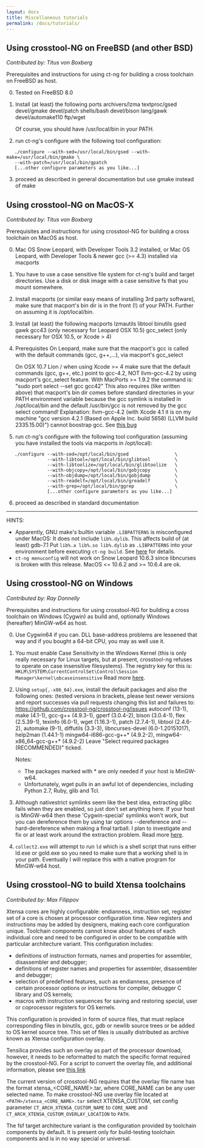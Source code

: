 ```yaml
---
layout: docs
title: Miscellaneous tutorials
permalink: /docs/tutorials/
---
```


<!-- TBD needs update/rework; will be changed as I set up test machines for 1.23-rc testing -->

Using crosstool-NG on FreeBSD (and other BSD)
---------------------------------------------

*Contributed by: Titus von Boxberg*

Prerequisites and instructions for using ct-ng for building a cross toolchain on FreeBSD as host.

0. Tested on FreeBSD 8.0

1. Install (at least) the following ports
   archivers/lzma
   textproc/gsed
   devel/gmake
   devel/patch
   shells/bash
   devel/bison
   lang/gawk
   devel/automake110
   ftp/wget

   Of course, you should have /usr/local/bin in your PATH.

2. run ct-ng's configure with the following tool configuration:
````
   ./configure --with-sed=/usr/local/bin/gsed --with-make=/usr/local/bin/gmake \
   --with-patch=/usr/local/bin/gpatch
   [...other configure parameters as you like...]
````

3. proceed as described in general documentation
   but use gmake instead of make


Using crosstool-NG on MacOS-X
-----------------------------

*Contributed by: Titus von Boxberg*

Prerequisites and instructions for using crosstool-NG for building a cross
toolchain on MacOS as host.

0. Mac OS Snow Leopard, with Developer Tools 3.2 installed, or
   Mac OS Leopard, with Developer Tools & newer gcc (>= 4.3) installed
   via macports

1. You have to use a case sensitive file system for ct-ng's build and target
   directories. Use a disk or disk image with a case sensitive fs that you
   mount somewhere.

2. Install macports (or similar easy means of installing 3rd party software),
   make sure that macport's bin dir is in the front (!) of your PATH.
   Further on assuming it is /opt/local/bin.

3. Install (at least) the following macports
   lzmautils
   libtool
   binutils
   gsed
   gawk
   gcc43 (only necessary for Leopard OSX 10.5)
   gcc_select (only necessary for OSX 10.5, or Xcode > 4)

4. Prerequisites
   On Leopard, make sure that the macport's gcc is called with the default
   commands (gcc, g++,...), via macport's gcc_select

   On OSX 10.7 Lion / when using Xcode >= 4 make sure that the default commands
   (gcc, g++, etc.) point to gcc-4.2, NOT llvm-gcc-4.2
   by using macport's gcc_select feature. With MacPorts >= 1.9.2
   the command is: "sudo port select --set gcc gcc42"
   This also requires (like written above) that macport's bin dir
   comes before standard directories in your PATH environment variable
   because the gcc symlink is installed in /opt/local/bin and the default /usr/bin/gcc
   is not removed by the gcc select command!
   Explanation: llvm-gcc-4.2 (with Xcode 4.1 it is on my machine
   "gcc version 4.2.1 (Based on Apple Inc. build 5658) (LLVM build 2335.15.00)")
   cannot boostrap gcc. See [this bug](http://llvm.org/bugs/show_bug.cgi?id=9571)

5. run ct-ng's configure with the following tool configuration
   (assuming you have installed the tools via macports in /opt/local):
````
   ./configure --with-sed=/opt/local/bin/gsed                 \
               --with-libtool=/opt/local/bin/glibtool         \
               --with-libtoolize=/opt/local/bin/glibtoolize   \
               --with-objcopy=/opt/local/bin/gobjcopy         \
               --with-objdump=/opt/local/bin/gobjdump         \
               --with-readelf=/opt/local/bin/greadelf         \
               --with-grep=/opt/local/bin/ggrep               \
               [...other configure parameters as you like...]
````

6) proceed as described in standard documentation

-----

HINTS:
- Apparently, GNU make's builtin variable `.LIBPATTERNS` is misconfigured
  under MacOS: It does not include `lib%.dylib`.
  This affects build of (at least) gdb-7.1
  Put `lib%.a lib%.so lib%.dylib` as `.LIBPATTERNS` into your environment
  before executing `ct-ng build`.
  See [here](http://www.gnu.org/software/make/manual/html_node/Libraries_002fSearch.html)
  for details.
- `ct-ng menuconfig` will not work on Snow Leopard 10.6.3 since libncurses
  is broken with this release. MacOS <= 10.6.2 and >= 10.6.4 are ok.

Using crosstool-NG on Windows
-----------------------------

*Contributed by: Ray Donnelly*

Prerequisites and instructions for using crosstool-NG for building a cross
toolchain on Windows (Cygwin) as build and, optionally Windows (hereafter)
MinGW-w64 as host.

0. Use Cygwin64 if you can. DLL base-address problems are lessened that
   way and if you bought a 64-bit CPU, you may as well use it.

1. You must enable Case Sensitivity in the Windows Kernel (this is only really
   necessary for Linux targets, but at present, crosstool-ng refuses to operate
   on case insensitive filesystems). The registry key for this is:
   `HKLM\SYSTEM\CurrentControlSet\Control\Session Manager\kernel\obcaseinsensitive`
   Read more [here](https://cygwin.com/cygwin-ug-net/using-specialnames.html).

2. Using `setup{,-x86_64}.exe`, install the default packages and also the
   following ones: (tested versions in brackets, please test newer versions
   and report successes via pull requests changing this list and failures to:
   https://github.com/crosstool-ng/crosstool-ng/issues
   autoconf (13-1), make (4.1-1), gcc-g++ (4.9.3-1), gperf (3.0.4-2),
   bison (3.0.4-1), flex (2.5.39-1), texinfo (6.0-1), wget (1.16.3-1),
   patch (2.7.4-1), libtool (2.4.6-2), automake (9-1), diffutils (3.3-3),
   libncurses-devel (6.0-1.20151017), help2man (1.44.1-1)
   mingw64-i686-gcc-g++* (4.9.2-2), mingw64-x86_64-gcc-g++* (4.9.2-2)
   Leave "Select required packages (RECOMMENDED)" ticked.

   Notes:
   - The packages marked with * are only needed if your host is MinGW-w64.
   - Unfortunately, wget pulls in an awful lot of dependencies, including
       Python 2.7, Ruby, glib and Tcl.

3. Although nativestrict symlinks seem like the best idea, extracting glibc fails
   when they are enabled, so just don't set anything here. If your host is MinGW-w64
   then these 'Cygwin-special' symlinks won't work, but you can dereference them by
   using tar options --dereference and --hard-dereference when making a final tarball.
   I plan to investigate and fix or at least work around the extraction problem.
   Read more [here](https://cygwin.com/cygwin-ug-net/using-cygwinenv.html).

4. `collect2.exe` will attempt to run `ld` which is a shell script that runs either
   ld.exe or gold.exe so you need to make sure that a working shell is in your path.
   Eventually I will replace this with a native program for MinGW-w64 host.

Using crosstool-NG to build Xtensa toolchains
---------------------------------------------

*Contributed by: Max Filippov*

Xtensa cores are highly configurable: endianness, instruction set, register set
of a core is chosen at processor configuration time. New registers and
instructions may be added by designers, making each core configuration unique.
Toolchain components cannot know about features of each individual core and
need to be configured in order to be compatible with particular architecture
variant. This configuration includes:
- definitions of instruction formats, names and properties for assembler,
  disassembler and debugger;
- definitions of register names and properties for assembler, disassembler and
  debugger;
- selection of predefined features, such as endianness, presence of certain
  processor options or instructions for compiler, debugger C library and OS
  kernels;
- macros with instruction sequences for saving and restoring special, user or
  coprocessor registers for OS kernels.

This configuration is provided in form of source files, that must replace
corresponding files in binutils, gcc, gdb or newlib source trees or be added
to OS kernel source tree. This set of files is usually distributed as archive
known as Xtensa configuration overlay.

Tensilica provides such an overlay as part of the processor download, however,
it needs to be reformatted to match the specific format required by the
crosstool-NG. For a script to convert the overlay file, and additional
information, please see [this link](http://wiki.linux-xtensa.org/index.php/Toolchain_Overlay_File)

The current version of crosstool-NG requires that the overlay file name has the
format xtensa_<CORE_NAME>.tar, where CORE_NAME can be any user selected name.
To make crosstool-NG use overlay file located at `<PATH>/xtensa_<CORE_NAME>.tar`
select XTENSA_CUSTOM, set config parameter `CT_ARCH_XTENSA_CUSTOM_NAME` to
`CORE_NAME` and `CT_ARCH_XTENSA_CUSTOM_OVERLAY_LOCATION` to `PATH`.

The fsf target architecture variant is the configuration provided by toolchain
components by default. It is present only for build-testing toolchain
components and is in no way special or universal.
